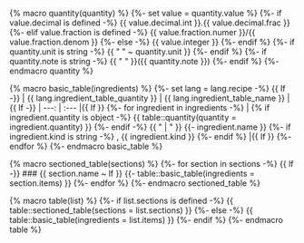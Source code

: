 {% macro quantity(quantity) %}
  {%- set value = quantity.value %}
  {%- if value.decimal is defined -%}
    {{ value.decimal.int }}.{{ value.decimal.frac }}
  {%- elif value.fraction is defined -%}
    {{ value.fraction.numer }}/{{ value.fraction.denom }}
  {%- else -%}
    {{ value.integer }}
  {%- endif %}
  {%- if quantity.unit is string -%}
    {{ " " ~ quantity.unit }}
  {%- endif %}
  {%- if quantity.note is string -%}
    {{ " " }}({{ quantity.note }})
  {%- endif %}
{%- endmacro quantity %}

{% macro basic_table(ingredients) %}
  {%- set lang = lang.recipe -%}
  {{ lf -}}
  | {{ lang.ingredient_table_quantity }} | {{ lang.ingredient_table_name }} |{{ lf -}}
  | ---: | :--- |{{ lf }}
  {%- for ingredient in ingredients -%}
    | {% if ingredient.quantity is object -%}
      {{ table::quantity(quantity = ingredient.quantity) }}
    {%- endif -%}
    {{ " | " }}
    {{- ingredient.name }}
    {%- if ingredient.kind is string -%}
      , {{ ingredient.kind }}
    {%- endif %} |{{ lf }}
  {%- endfor %}
{%- endmacro basic_table %}

{% macro sectioned_table(sections) %}
  {%- for section in sections -%}
    {{ lf -}}
    ### {{ section.name ~ lf }}
    {{- table::basic_table(ingredients = section.items) }}
  {%- endfor %}
{%- endmacro sectioned_table %}

{% macro table(list) %}
  {%- if list.sections is defined -%}
    {{ table::sectioned_table(sections = list.sections) }}
  {%- else -%}
    {{ table::basic_table(ingredients = list.items) }}
  {%- endif %}
{%- endmacro table %}
